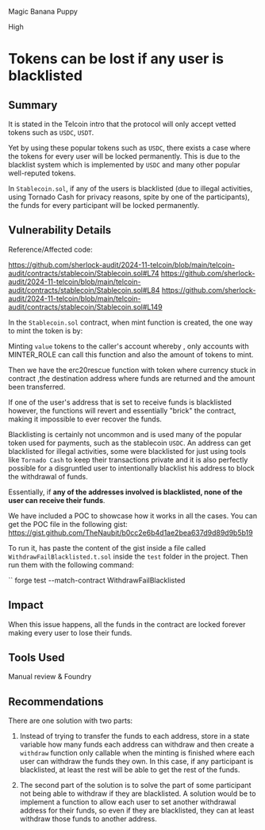 Magic Banana Puppy

High

# Tokens can be lost if any user is blacklisted

## Summary

It is stated in the Telcoin intro that the protocol will only accept vetted tokens such as `USDC`, `USDT`.

Yet by using these popular tokens such as `USDC`, there exists a case where the tokens for every user will be locked permanently. This is due to the blacklist system which is implemented by `USDC` and many other popular well-reputed tokens.

In `Stablecoin.sol`, if any of the users is blacklisted (due to illegal activities, using Tornado Cash for privacy reasons, spite by one of the participants), the funds for every participant will be locked permanently.

## Vulnerability Details

Reference/Affected code:

https://github.com/sherlock-audit/2024-11-telcoin/blob/main/telcoin-audit/contracts/stablecoin/Stablecoin.sol#L74
https://github.com/sherlock-audit/2024-11-telcoin/blob/main/telcoin-audit/contracts/stablecoin/Stablecoin.sol#L84
https://github.com/sherlock-audit/2024-11-telcoin/blob/main/telcoin-audit/contracts/stablecoin/Stablecoin.sol#L149

In the `Stablecoin.sol` contract, when mint function is created,  the one way to mint the token is by:

Minting `value` tokens to the caller's account whereby , only accounts with MINTER_ROLE can call this function and also the amount of tokens to mint.

Then we have the erc20rescue function with token where currency stuck in contract ,the destination address where funds are returned and  the amount been transferred.
     
If one of the user's address that is set to receive funds is blacklisted however, the functions will revert and essentially "brick" the contract, making it impossible to ever recover the funds.

Blacklisting is certainly not uncommon and is used many of the popular token used for payments, such as the stablecoin `USDC`. An address can get blacklisted for illegal activities, some were blacklisted for just using tools like `Tornado Cash` to keep their transactions private and it is also perfectly possible for a disgruntled user to intentionally blacklist his address to block the withdrawal of funds.

Essentially, if **any of the addresses involved is blacklisted, none of the user can receive their funds**.

We have included a POC to showcase how it works in all the cases. You can get the POC file in the following gist: <https://gist.github.com/TheNaubit/b0cc2e6b4d1ae2bea637d9d89d9b5b19>

To run it, has paste the content of the gist inside a file called `WithdrawFailBlacklisted.t.sol` inside the `test` folder in the project. Then run them with the following command:

``
forge test --match-contract WithdrawFailBlacklisted


## Impact

When this issue happens, all the funds in the contract are locked forever making every user to lose their funds.

## Tools Used

Manual review & Foundry

## Recommendations

There are one solution with two parts:

1. Instead of trying to transfer the funds to each address, store in a state variable how many funds each address can withdraw and then create a `withdraw` function only callable when the minting is finished where each user can withdraw the funds they own. In this case, if any participant is blacklisted, at least the rest will be able to get the rest of the funds.

2. The second part of the solution is to solve the part of some participant not being able to withdraw if they are blacklisted. A solution would be to implement a function to allow each user to set another withdrawal address for their funds, so even if they are blacklisted, they can at least withdraw those funds to another address.
